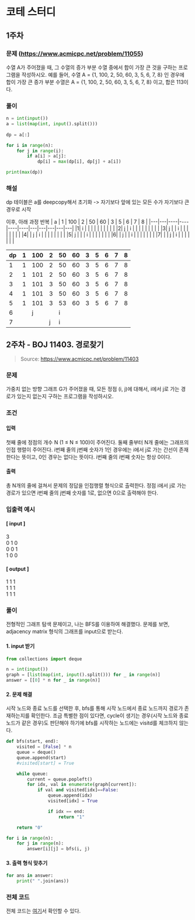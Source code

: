 # 코테 스터디
## 1주차

### 문제 (https://www.acmicpc.net/problem/11055)
수열 A가 주어졌을 때, 그 수열의 증가 부분 수열 중에서 합이 가장 큰 것을 구하는 프로그램을 작성하시오.
예를 들어, 수열 A = {1, 100, 2, 50, 60, 3, 5, 6, 7, 8} 인 경우에 합이 가장 큰 증가 부분 수열은 A = {1, 100, 2, 50, 60, 3, 5, 6, 7, 8} 이고, 합은 113이다.

### 풀이
```python
n = int(input())
a = list(map(int, input().split()))
       
dp = a[:]

for i in range(n):
    for j in range(i):
        if a[i] > a[j]:
            dp[i] = max(dp[i], dp[j] + a[i])

print(max(dp))
```

### 해설
dp 테이블은 a를 deepcopy해서 초기화
-> 자기보다 앞에 있는 모든 수가 자기보다 큰 경우로 시작

이후, 아래 과정 반복
 | a | 1 | 100 | 2 | 50 | 60 | 3 | 5 | 6 | 7 | 8 |
 |---|---|----|----|----|----|---|---|---|---|---|
|1| i  |     |   |    |    |   |   |   |   |   |
|2| j   |  i   |   |    |    |   |   |   |   |   |
|3| j  |     | i  |    |    |   |   |   |   |   | 
|4|     |  j   | i  |    |    |   |   |   |   |   |
|5| j    |     |   | i   |    |   |   |   |   |   |
|6|     |    j |   |  i  |    |   |   |   |   |   |
|7|     |     | j  |   i |    |   |   |   |   |   |


 | dp | 1 | 100 | 2 | 50 | 60 | 3 | 5 | 6 | 7 | 8 |
 |---|---|----|----|----|----|---|---|---|---|---|
|1| 1 | 100 | 2 | 50 | 60 | 3 | 5 | 6 | 7 | 8 |
|2|  1  |  101   | 2 | 50 | 60 | 3 | 5 | 6 | 7 | 8 |
|3| 1  |  101   | 3  | 50 | 60 | 3 | 5 | 6 | 7 | 8 | 
|4| 1  |  101   | 3  | 50 | 60 | 3 | 5 | 6 | 7 | 8 |
|5| 1  |  101   | 3  |  53  | 60 | 3 | 5 | 6 | 7 | 8 |
|6|     |    j |   |  i  |    |   |   |   |   |   |
|7|     |     | j  |   i |    |   |   |   |   |   |

## 2주차 - BOJ 11403. 경로찾기
> Source: https://www.acmicpc.net/problem/11403 

### 문제
가중치 없는 방향 그래프 G가 주어졌을 때, 모든 정점 (i, j)에 대해서, i에서 j로 가는 경로가 있는지 없는지 구하는 프로그램을 작성하시오.

### 조건
#### 입력
첫째 줄에 정점의 개수 N (1 ≤ N ≤ 100)이 주어진다. 둘째 줄부터 N개 줄에는 그래프의 인접 행렬이 주어진다. i번째 줄의 j번째 숫자가 1인 경우에는 i에서 j로 가는 간선이 존재한다는 뜻이고, 0인 경우는 없다는 뜻이다. i번째 줄의 i번째 숫자는 항상 0이다.

#### 출력
총 N개의 줄에 걸쳐서 문제의 정답을 인접행렬 형식으로 출력한다. 정점 i에서 j로 가는 경로가 있으면 i번째 줄의 j번째 숫자를 1로, 없으면 0으로 출력해야 한다.

### 입출력 예시
#### [ input ]
3   
0 1 0   
0 0 1   
1 0 0    
#### [ output ]
1 1 1   
1 1 1   
1 1 1   

### 풀이
전형적인 그래프 탐색 문제이고, 나는 BFS를 이용하여 해결했다. 문제를 보면, adjacency matrix 형식의 그래프를 input으로 받는다. 

#### 1. input 받기

```python
from collections import deque

n = int(input())
graph = [list(map(int, input().split())) for _ in range(n)]
answer = [[0] * n for _ in range(n)]

```

#### 2. 문제 해결
시작 노드와 종료 노드를 선택한 후, bfs를 통해 시작 노드에서 종료 노드까지 경로가 존재하는지를 확인한다. 조금 특별한 점이 있다면, cycle이 생기는 경우(시작 노드와 종료 노드가 같은 경우)도 판단해야 하기에 bfs를 시작하는 노드에는 visitd를 체크하지 않는다.

```python
def bfs(start, end):
    visited = [False] * n
    queue = deque()
    queue.append(start)
    #visited[start] = True

    while queue:
        current = queue.popleft()
        for idx, val in enumerate(graph[current]):
            if val and visited[idx]==False:
                queue.append(idx)
                visited[idx] = True

                if idx == end:
                    return "1"

    return "0"

for i in range(n):
    for j in range(n):
        answer[i][j] = bfs(i, j)
```

#### 3. 출력 형식 맞추기
```python
for ans in answer:
    print(" ".join(ans))
```

### 전체 코드
전체 코드는 [여기](https://github.com/99sphere/Problem-Solving/blob/main/Graph%20Traversal/BOJ_11403.py)서 확인할 수 있다.

